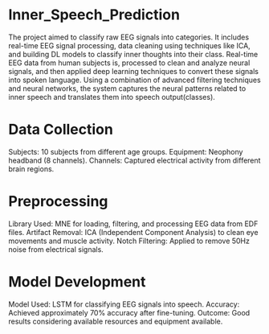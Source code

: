 # Inner_Speech_Prediction
The project aimed to classify raw EEG signals into categories. It includes real-time EEG signal processing, data cleaning using techniques like ICA, and building DL models to classify inner thoughts into their class. Real-time EEG data from human subjects is, processed to clean and analyze neural signals, and then applied deep learning techniques to convert these signals into spoken language. Using a combination of advanced filtering techniques and neural networks, the system captures the neural patterns related to inner speech and translates them into speech output(classes).

# Data Collection
  Subjects: 10 subjects from different age groups.
  Equipment: Neophony headband (8 channels).
  Channels: Captured electrical activity from different brain regions.
                        
# Preprocessing
  Library Used: MNE for loading, filtering, and processing EEG data from EDF files.
  Artifact Removal: ICA (Independent Component Analysis) to clean eye movements and muscle activity.
  Notch Filtering: Applied to remove 50Hz noise from electrical signals.
                        
# Model Development
  Model Used: LSTM for classifying EEG signals into speech.
  Accuracy: Achieved approximately 70% accuracy after fine-tuning.
  Outcome: Good results considering available resources and equipment available.
